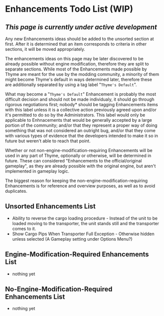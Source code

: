 # Enhancements Todo List (WIP)
## _This page is currently under active development_

Any new Enhancements ideas should be added to the unsorted section at first.
After it is determined that an item corresponds to criteria in other sections, it will be moved appropriately.

The enhancements ideas on this page may be later discovered to be already possible without engine modification, therefore they are split to separate sections. While most of the Enhancements made possible by Thyme are meant for the use by the modding community, a minority of them might become Thyme's default in ways determined later, therefore these are additionally separated by using a tag label "`Thyme's Default`".

What may become a "`Thyme's Default`" Enhancement is probably the most difficult decision and should not be made individualy, it should go through rigorous negotiations first; nobody* should be tagging Enhancements items with this label unless it is a collective action previously agreed upon and/or it's permitted to do so by the Administrators. This label would only be applicable to Enhnacements that would be generally accepted by a large portion of the community; and/or that they represent a proper way of doing something that was not considered an outright bug, and/or that they come with various types of evidence that the developers intended to make it so in future but weren't able to reach that point.

Whether or not non-engine-modification-requiring Enhancements will be used in any part of Thyme, optionally or otherwise, will be determined in future. These can considered "Enhancements to the official/original gameplay", as they are already possible with the original engine, but aren't implemented in gameplay logic.

The biggest reason for keeping the non-engine-modification-requiring Enhancements is for reference and overview purposes, as well as to avoid duplicates.

## Unsorted Enhancements List 
* Ability to reverse the cargo loading procedure - Instead of the unit to be loaded moving to the transporter, the unit stands still and the transporter comes to it.
* Show Cargo Pips When Transporter Full Exception - Otherwise hidden unless selected (A Gameplay setting under Options Menu?)

## Engine-Modification-Required Enhancements List 
* nothing yet

## No-Engine-Modification-Required Enhancements List
* nothing yet


